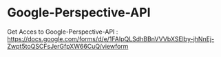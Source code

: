 # Google-Perspective-API

Get Acces to Google-Perspective-API : https://docs.google.com/forms/d/e/1FAIpQLSdhBBnVVVbXSElby-jhNnEj-Zwpt5toQSCFsJerGfpXW66CuQ/viewform
